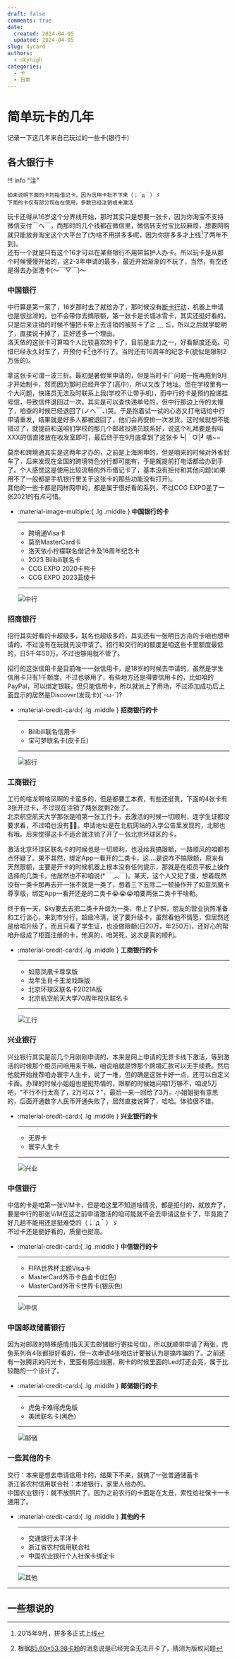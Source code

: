 ```yaml
---
draft: false
comments: true
date:
  created: 2024-04-05
  updated: 2024-04-05
slug: 4ycard
authors:
  - skyhigh
categories:
  - 卡
  - 日常
---
```


# **简单玩卡的几年**

记录一下这几年来自己玩过的一些卡(银行卡)

<!-- uptoc -->

## **各大银行卡**

!!! info "注"

    如未说明下面的卡均指借记卡，因为信用卡批不下来（；´д｀）ゞ  
    下面的卡仅有部分现在在使用，多数已经注销或未激活  

玩卡还得从16岁这个分界线开始，那时其实只是想要一张卡，因为你淘宝不支持微信支付￣へ￣，而那时的几个钱都在微信里，微信转支付宝比较麻烦，想要网购就只能放弃淘宝这个大平台了(为啥不用拼多多呢，因为你拼多多才上线[^1]了两年不到)。  
还有一个就是只有这个16才可以在某些银行不用带监护人办卡。所以玩卡是从那个时候慢慢开始的，这2-3年申请的最多，最近开始渐渐的不玩了，当然，有空还是得去办张港卡(～￣▽￣)～

### **中国银行**

中行算是第一家了，16岁那时去了就给办了，那时候没有[断卡行动](https://baike.baidu.com/item/%E6%96%AD%E5%8D%A1%E8%A1%8C%E5%8A%A8/57051108)，机器上申请也是很丝滑的，也不会带你去搞限额，第一张卡是长城冰雪卡，其实还挺好看的，只是后来注销的时候不懂把卡带上去注销的被剪卡了≧ ﹏ ≦，所以之后就学聪明了，直接说卡掉了，正好还多一个理由。  
洛天依的这张卡可算咱个人比较喜欢的卡了，目前是主力之一，好看额度还高。可惜已经永久封车了，开预付卡[^2]也不行了。当时还有16周年的纪念卡(貌似是限制2万张的)。  

拿这张卡可谓一波三折。最初是暑假里申请的，但是当时卡厂问题一拖再拖到9月才开始制卡，然而因为那时已经开学了(高中)，所以又改了地址。但在学校里有一个大问题，快递员无法及时联系上我(学校不让带手机)，而中行的卡是预约投递挂号信，导致信件退回过一次。其实是可以查快递单号的，但中行那边上传的太慢了，咱查的时候已经退回了(ノへ￣、)哭。于是抱着试一试的心态又打电话给中行申请重发，结果就是好多人都被退回了，他们会再安排一次发货。这时候就想不能错过了，就提前和送咱们学校的那几个邮政投递员联系好，说这个礼拜要是有叫XXX的信直接放在收发室即可，最后终于在9月底拿到了这张卡┗|｀O′|┛ 嗷~~    

莫奈和跨境通其实是这两年才办的，之前是上海网申的，但是咱来的时候对外省封车了，后来发现在全国的跨境特色分行都可能有，于是就提前打电话都给办到手了。个人感觉这是使用比较流畅的外币借记卡了，基本没有拒付和其他问题(如果用不了一般都是手机银行里关于这张卡的那些功能没有打开)。  
其他的一些卡都是同样网申的，都是属于很好看的系列，不过CCG EXPO差了一张2021的有点可惜。


<div class="grid cards" markdown>

 
-   :material-image-multiple:{ .lg .middle } **中国银行的卡**

    ---
    - 跨境通Visa卡
    - 莫奈MasterCard卡
    - 洛天依小柠檬联名借记卡及16周年纪念卡
    - 2023 Bilibili联名卡
    - CCG EXPO 2020卡熊卡
    - CCG EXPO 2023茈绫卡

    ---
    ![中行](https://mypic.skyhigh.moe/blog/4ycard/1.jpg) 

</div>


### **招商银行**

招行其实好看的卡超级多，联名也超级多的，其实还有一张明日方舟的卡咱也想申请的，不过没有在玩就先没申请了。招行和交行的的额度是咱这些卡里额度最低的，日5千年50万。不过也够用就不管了。  

招行的这张信用卡是目前唯一一张信用卡，是18岁的时候去申请的，虽然是学生信用卡只有1千额度，不过也够用了，有些地方还是得要信用卡的，比如咱的PayPal，可以绑定银联，但只能信用卡，所以就派上了用场，不过添加成功后上面显示的居然是Discover(发现卡)(´･ω･`)?

<div class="grid cards" markdown>

-   :material-credit-card:{ .lg .middle } **招商银行的卡**

    ---
    - Bilibili联名信用卡
    - 宝可梦联名卡(皮卡丘)

    ---
    ![招行](https://mypic.skyhigh.moe/blog/4ycard/2.jpg) 

</div>


### **工商银行**

工行的啥龙啊啥凤啊的卡蛮多的，但是都要工本费，有些还挺贵，下面的4张卡有3张开过卡，不过现在注销了两张就剩2张了。  
北京航空航天大学那张是咱第一张工行卡，去激活的时候一切顺利，连学生证都没要求看，不过咱也没有🤣🤣。申请地址是在北航网站的入学公告里发现的，北邮也有哦。后来觉得这卡不适合就注销了开了一张北京环球区的卡。  

激活北京环球区联名卡的时候也是一切顺利，也没给我搞限额，一路顺风的咱都有点怀疑了。果不其然，绑定App一看开的二类卡，这....是说咋不搞限额，原来有天然限额，主要是开卡的时候机器上根本没有任何提示，那就是在柜员平板上操作选择的几类卡，他居然也不和咱说(* ￣︿￣)。某天，这个人又犯了傻，想着既然没有一类卡那再去开一张不就是一类了，想着三下五除二一顿操作开了如意凤凰卡尊享版，绑定App一看开还是的二类卡😭😭😭咱要两张二类卡干啥勒。  

终于有一天，Sky要去去把二类卡升级为一类，带上了护照，朋友的营业执照准备和工行谈心，来到市分行，超级冷清，说了要升级卡，虽然看他不情愿，但居然还是给咱升级了，而且只看了学生证，也没做限额(日20万，年250万)，还好心的帮咱升级成了柜面注册的卡，他真的，咱哭死，这次是真的顺利。

<div class="grid cards" markdown>

-   :material-credit-card:{ .lg .middle } **工商银行的卡**

    ---
    - 如意凤凰卡尊享版
    - 龙年生肖卡玉龙戏珠版
    - 北京环球区联名卡2021A版
    - 北京航空航天大学70周年校庆联名卡

    ---
    ![工行](https://mypic.skyhigh.moe/blog/4ycard/5.jpg) 

</div>


### **兴业银行**

兴业银行其实是前几个月刚刚申请的，本来是网上申请的无界卡线下激活，等到激活的时候那个柜员问咱用来干嘛，咱说咱就是馋那个跨境汇款可以无手续费。然后他就开始推荐咱办寰宇人生卡，说了一堆，但的确是这张卡好一点，还可以自定义卡面。办理的时候小姐姐也是挺热情的，限额的时候她问咱1万够不，咱说5万吧，"不行不行太高了，2万可以？"，最后一来一回给了3万。小姐姐挺有意思的，后面开通数字人民币开通失败了，居然直接说算了，哈哈。体验很不错。

<div class="grid cards" markdown>

-   :material-credit-card:{ .lg .middle } **兴业银行的卡**

    ---
    - 无界卡
    - 寰宇人生卡

    ---
    ![兴业](https://mypic.skyhigh.moe/blog/4ycard/3.jpg) 

</div>

### **中信银行**

中信的卡是咱第一张V/M卡，但是咱这里不知道啥情况，都是拒付的，就放弃了，要是中行的那张V/M在这之前申请激活的咱可能就不会去申请这些卡了，毕竟跑了好几趟不能用还是挺难受的（；´д｀）ゞ  
不过卡还是挺好看的，质量也挺高。

<div class="grid cards" markdown>

-   :material-credit-card:{ .lg .middle } **中信银行的卡**

    ---
    - FIFA世界杯主题Visa卡
    - MasterCard外币卡白金卡(红色)
    - MasterCard外币卡世界卡(银灰色)

    ---
    ![中信](https://mypic.skyhigh.moe/blog/4ycard/4.jpg) 

</div>


### **中国邮政储蓄银行**

因为对邮政的特殊感情(指天天去邮储银行寄挂号信)，所以就顺带申请了两张，虎兔系列有4张都挺好看的，但一次申请4张咱估计要被认为是搞咋骗的了。之前还有一张腾讯的闪光卡，里面有感应线圈，刷卡的时候里面的Led灯还会亮，属于比较酷的一个设计了。

<div class="grid cards" markdown>

-   :material-credit-card:{ .lg .middle } **邮储银行的卡**

    ---
    - 虎兔卡难得虎兔版
    - 美团联名卡(黑色)

    ---
    ![邮储](https://mypic.skyhigh.moe/blog/4ycard/6.jpg) 

</div>

### 一些其他的卡

交行：本来是想去申请信用卡的，结果下不来，就搞了一张普通储蓄卡  
浙江省农村信用联合社：本地银行，家里人给办的。  
中国农业银行：就不放照片了。因为之前农行的卡面是在太丑，索性给社保卡一卡通用了。

<div class="grid cards" markdown>

-   :material-credit-card:{ .lg .middle } **其他的卡**

    ---
    - 交通银行太平洋卡
    - 浙江省农村信用联合社
    - 中国农业银行个人社保卡绑定卡

    ---
    ![其他](https://mypic.skyhigh.moe/blog/4ycard/7.jpg) 

</div>

---

## 一些想说的



[^1]: 2015年9月，拼多多正式上线
[^2]: 根据[85.60×53.98卡粉](https://t.me/DocOfCard/2145)的消息说是已经完全无法开卡了，猜测为版权问题